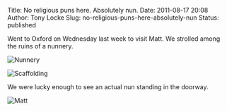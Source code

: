 Title: No religious puns here. Absolutely nun.
Date: 2011-08-17 20:08
Author: Tony Locke
Slug: no-religious-puns-here-absolutely-nun
Status: published

Went to Oxford on Wednesday last week to visit Matt. We strolled among the ruins of a nunnery.
  
![Nunnery]({static}/images/2011/IMG_20110810_124936.jpg)
  
![Scaffolding]({static}/images/2011/IMG_20110810_125037.jpg)

We were lucky enough to see an actual nun standing in the doorway.

![Matt]({static}/images/2011/IMG_20110810_125046.jpg)

  

